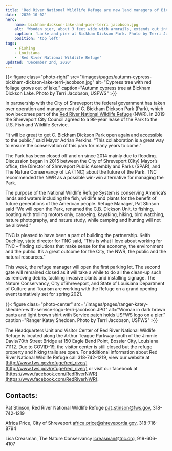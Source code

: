 ```yaml
---
title: 'Red River National Wildlife Refuge are new land managers of Bickham Dickson Park in Shreveport'
date: '2020-10-02'
hero:
    name: bickham-dickson-lake-and-pier-terri jacobson.jpg
    alt: 'Wooden pier, about 3 feet wide with armrails, extends out into a calm lake. Three trees surround pier.'
    caption: 'Lanke and pier at Bickham Dickson Park. Photo by Terri Jacobson, USFWS.'
    position: 'top left'
tags:   
    - Fishing
    - Louisiana
    - 'Red River National Wildlife Refuge'
updated: 'December 2nd, 2020'
---
```


{{< figure class="photo-right" src="/images/pages/autumn-cypress-bickham-dickson-lake-terri-jacobson.jpg" alt="Cypress tree with red foliage grows out of lake." caption="Autumn cypress tree at Bickham Dickson Lake. Photo by Terri Jacobson, USFWS" >}}

In partnership with the City of Shreveport the federal government has taken over operation and management of C. Bickham Dickson Park (Park), which now becomes part of the [Red River National Wildlife Refuge](https://www.fws.gov/refuge/Red_River/) (NWR). In 2019 the Shreveport City Council agreed to a 99-year lease of the Park to the U.S. Fish and Wildlife Service.

“It will be great to get C. Bickham Dickson Park open again and accessible to the public,” said Mayor Adrian Perkins. “This collaboration is a great way to ensure the conservation of this park for many years to come.”

The Park has been closed off and on since 2014 mainly due to flooding. Discussion began in 2015 between the City of Shreveport (City) Mayor’s office, the Director of Shreveport Public Assembly and Parks (SPAR), and The Nature Conservancy of LA (TNC) about the future of the Park. TNC recommended the NWR as a possible win-win alternative for managing the Park.

The purpose of the National Wildlife Refuge System is conserving America’s lands and waters including the fish, wildlife and plants for the benefit of future generations of the American people. Refuge Manager, Pat Stinson said “We will open the Park, renamed the C.B. Dickson Unit, to fishing, boating with trolling motors only, canoeing, kayaking, hiking, bird watching, nature photography, and nature study, while camping and hunting will not be allowed.”

TNC is pleased to have been a part of building the partnership. Keith Ouchley, state director for TNC said, “This is what I love about working for TNC – finding solutions that make sense for the economy, the environment and the public. It’s a great outcome for the City, the NWR, the public and the natural resources.”

This week, the refuge manager will open the first parking lot. The second gate will remained closed as it will take a while to do all the clean-up such as removing debris, tackling invasive plants and installing signage. The Nature Conservancy, City ofShreveport, and State of Louisiana Department of Culture and Tourism are working with the Refuge on a grand opening event tentatively set for spring 2021.

{{< figure class="photo-center" src="/images/pages/ranger-katey-shedden-with-service-logo-terri-jacobson.JPG" alt="Woman in dark brown pants and light brown shirt with Service patch holds USFWS logo on a pier." caption="Ranger Katey Shedden. Photo by Terri Jacobson, USFWS" >}}

The Headquarters Unit and Visitor Center of Red River National Wildlife Refuge is located along the Arthur Teague Parkway south of the Jimmie Davis/70th Street Bridge at 150 Eagle Bend Point, Bossier City, Louisiana 71112. Due to COVID-19, the visitor center is still closed but the refuge property and hiking trails are open. For additional information about Red River National Wildlife Refuge call 318-742-1219, view our website at [http://www.fws.gov/refuge/red_river/](http://www.fws.gov/refuge/red_river/) or visit our facebook at [https://www.facebook.com/RedRiverNWR](https://www.facebook.com/RedRiverNWR).

## Contacts:

Pat Stinson, Red River National Wildlife Refuge 
[pat_stinson@fws.gov](mailto:pat_stinson@fws.gov), 318-742-1219 

Africa Price, City of Shreveport 
[africa.price@shreveportla.gov](mailto:africa.price@shreveportla.gov), 318-716-8794

Lisa Creasman, The Nature Conservancy 
[lcreasman@tnc.org](mailto:lcreasman@tnc.org), 919-606-4107
